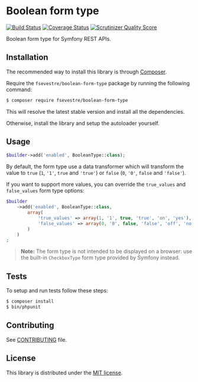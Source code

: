Boolean form type
=================

[![Build Status](https://travis-ci.org/fsevestre/BooleanFormType.svg?branch=master)](https://travis-ci.org/fsevestre/BooleanFormType)
[![Coverage Status](https://coveralls.io/repos/github/fsevestre/BooleanFormType/badge.svg?branch=master)](https://coveralls.io/github/fsevestre/BooleanFormType?branch=master)
[![Scrutinizer Quality Score](https://scrutinizer-ci.com/g/fsevestre/BooleanFormType/badges/quality-score.png?b=master)](https://scrutinizer-ci.com/g/fsevestre/BooleanFormType)


Boolean form type for Symfony REST APIs.


Installation
------------
The recommended way to install this library is through [Composer](http://getcomposer.org/).

Require the `fsevestre/boolean-form-type` package by running the following command:

```sh
$ composer require fsevestre/boolean-form-type
```

This will resolve the latest stable version and install all the dependencies.

Otherwise, install the library and setup the autoloader yourself.


Usage
-----

```php
$builder->add('enabled', BooleanType::class);
```

By default, the form type use a data transformer which will transform the value to `true` (`1`, `'1'`, `true` and
`'true'`) or `false` (`0`, `'0'`, `false` and `'false'`).

If you want to support more values, you can override the `true_values` and `false_values` form type options:

```php
$builder
    ->add('enabled', BooleanType::class,
        array(
            'true_values' => array(1, '1', true, 'true', 'on', 'yes'),
            'false_values' => array(0, '0', false, 'false', 'off', 'no'),
        )
    )
;
```

> **Note:** The form type is not intended to be displayed on a browser: use the built-in `CheckboxType` form type
> provided by Symfony instead.


Tests
-----

To setup and run tests follow these steps:
```sh
$ composer install
$ bin/phpunit
```


Contributing
------------
See [CONTRIBUTING](CONTRIBUTING.md) file.


License
-------
This library is distributed under the [MIT license](LICENSE).
